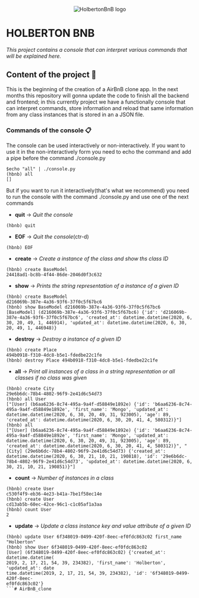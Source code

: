 <p align="center">
  <img src="https://latorredev.com/assets/Img/Certifications/Holberton.png" alt="HolbertonBnB logo">
</p>

# HOLBERTON BNB

_This project contains a console that can interpret various commands that will be explained here._

## Content of the project 🚀

This is the beginning of the creation of a AirBnB clone app. In the next months this repository will gonna update the code to finish all the backend and frontend; in this currently project we have a functionally console that can interpret commands, store information and reload that same information from any class instances that is stored in an a JSON file.

### Commands of the console 📋

The console can be used interactively or non-interactively. If you want to use it in the non-interactively form you need to echo the command and add a pipe before the command ./console.py 
```
$echo "all" | ./console.py
(hbnb) all
[]
```
But if you want to run it interactively(that's what we recommend) you need to run the console with the command ./console.py and use one of the next commands

* **quit** -> _Quit the console_
```
(hbnb) quit
```
* **EOF** -> _Quit the console_(ctr-d)
```
(hbnb) EOF
```
* **create** -> _Create a instance of the class and show ths class ID_
```
(hbnb) create BaseModel
24418ad1-bc8b-4f44-86de-2046d0f3c632
```
* **show** -> _Prints the string representation of a instance of a given ID_
```
(hbnb) create BaseModel
d216069b-387e-4a36-93f6-37f0c5f67bc6
(hbnb) show BaseModel d216069b-387e-4a36-93f6-37f0c5f67bc6
[BaseModel] (d216069b-387e-4a36-93f6-37f0c5f67bc6) {'id': 'd216069b-387e-4a36-93f6-37f0c5f67bc6', 'created_at': datetime.datetime(2020, 6, 30, 20, 49, 1, 446914), 'updated_at': datetime.datetime(2020, 6, 30, 20, 49, 1, 446948)}
```
* **destroy** -> _Destroy a instance of a given ID_
```
(hbnb) create Place
494b0918-f310-4dc8-b5e1-fdedbe22c1fe
(hbnb) destroy Place 494b0918-f310-4dc8-b5e1-fdedbe22c1fe
```
* **all** -> _Print all instances of a class in a string representation or all classes if no class was given_
```
(hbnb) create City
29e6b6dc-78b4-4802-96f9-2e41d6c54d73
(hbnb) all User
["[User] (b6aa6236-8c74-495a-9a4f-d58849e1892e) {'id': 'b6aa6236-8c74-495a-9a4f-d58849e1892e', 'first_name': 'Mongo', 'updated_at': datetime.datetime(2020, 6, 30, 20, 49, 31, 923005), 'age': 89, 'created_at': datetime.datetime(2020, 6, 30, 20, 41, 4, 580312)}"]
(hbnb) all
["[User] (b6aa6236-8c74-495a-9a4f-d58849e1892e) {'id': 'b6aa6236-8c74-495a-9a4f-d58849e1892e', 'first_name': 'Mongo', 'updated_at': datetime.datetime(2020, 6, 30, 20, 49, 31, 923005), 'age': 89, 'created_at': datetime.datetime(2020, 6, 30, 20, 41, 4, 580312)}", "[City] (29e6b6dc-78b4-4802-96f9-2e41d6c54d73) {'created_at': datetime.datetime(2020, 6, 30, 21, 10, 21, 190818), 'id': '29e6b6dc-78b4-4802-96f9-2e41d6c54d73', 'updated_at': datetime.datetime(2020, 6, 30, 21, 10, 21, 190851)}"]
```
* **count** -> _Number of instances in a class_
```
(hbnb) create User
c530f4f9-eb36-4e23-b41a-7be1f58ec14e
(hbnb) create User
cd13ab5b-60ec-42ce-96c1-c1c05af1a3aa
(hbnb) count User
2
```
* **update** -> _Update a class instance key and value attribute of a given ID_
```
(hbnb) update User 6f348019-0499-420f-8eec-ef0fdc863c02 first_name "Holberton"
(hbnb) show User 6f348019-0499-420f-8eec-ef0fdc863c02
[User] (6f348019-0499-420f-8eec-ef0fdc863c02) {'created_at': datetime.datetime(
2019, 2, 17, 21, 54, 39, 234382), 'first_name': 'Holberton', 'updated_at': date
time.datetime(2019, 2, 17, 21, 54, 39, 234382), 'id': '6f348019-0499-420f-8eec-
ef0fdc863c02'}
```# AirBnB_clone
